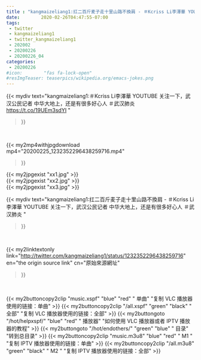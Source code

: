 ```yaml
---
title : "kangmaizeliang1:扛二百斤麦子走十里山路不換肩 - ＃Kcriss Li李澤華 YOUTUBE 关注一下，武汉公民记者 中华大地上，还是有很多好心人  ＃武汉肺炎 "
date:        2020-02-26T04:47:55-07:00
tags:
 - twitter
 - kangmaizeliang1
 - twitter_kangmaizeliang1
 - 202002
 - 20200226
 - 20200226_04
categories:
 - 20200226
#icon:        "fas fa-lock-open"
#resImgTeaser: teaserpics/wikipedia.org/emacs-jokes.png
---
```


{{< mydiv text="kangmaizeliang1:＃Kcriss Li李澤華 YOUTUBE 关注一下，武汉公民记者 中华大地上，还是有很多好心人  ＃武汉肺炎 https://t.co/19UEm3sdYI "
>}}
<br>


{{< my2mp4withjpgdownload mp4="20200225_1232352296438259716.mp4"
>}}

{{< my2jpgexist "xx1.jpg" >}}<br>
{{< my2jpgexist "xx2.jpg" >}}<br>
{{< my2jpgexist "xx3.jpg" >}}<br>



{{< mydiv text="kangmaizeliang1:扛二百斤麦子走十里山路不換肩 - ＃Kcriss Li李澤華 YOUTUBE 关注一下，武汉公民记者 中华大地上，还是有很多好心人  ＃武汉肺炎 "
>}}
<br>

{{< my2linktextonly link="http://twitter.com/kangmaizeliang1/status/1232352296438259716"
en="the origin source link" cn="原始來源網址"
>}}


<br>

{{< my2buttoncopy2clip "music.xspf"        "blue"   "red"    " 单曲"  "复制 VLC 播放器使用的链接：单曲" >}} {{< my2buttoncopy2clip "/all.xspf"         "green"  "black"  " 全部"  "复制 VLC 播放器使用的链接：全部" >}} {{< my2buttongoto      "/hot/helpxspf/"    "blue"   "red"    " 播放器" "如何使用 VLC 播放器或者 IPTV 播放器的教程" >}} {{< my2buttongoto      "/hot/endothers/"   "green"  "blue"   " 目录"   "转到总目录" >}} {{< my2buttoncopy2clip "music.m3u8"        "blue"   "red"    " M1 "    "复制 IPTV 播放器使用的链接：单曲" >}} {{< my2buttoncopy2clip "/all.m3u8"         "green"  "black"  " M2 "    "复制 IPTV 播放器使用的链接：全部" >}} 

